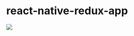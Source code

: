 # react-native-redux-app

[![](https://i9.ytimg.com/vi/p1wAij59DrM/1.jpg?sqp=CIiZkdwF&rs=AOn4CLAJuJ811mccjGHgwR2CO6-Hk1gc4A)]( https://youtu.be/p1wAij59DrM)
